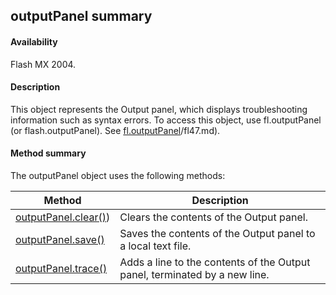 ## outputPanel summary

#### Availability

Flash MX 2004.

#### Description

This object represents the Output panel, which displays troubleshooting information such as syntax errors. To access this object, use fl.outputPanel (or flash.outputPanel). See [fl.outputPanel](../flash_object_(fl)/fl47.md)/fl47.md).

#### Method summary

The outputPanel object uses the following methods:

| **Method**                                  | **Description**                                                            |
|---------------------------------------------|----------------------------------------------------------------------------|
| [outputPanel.clear()](../outputPanel_object/outputPanel.md)) | Clears the contents of the Output panel.                                   |
| [outputPanel.save()](../outputPanel_object/outputPane1.md)         | Saves the contents of the Output panel to a local text file.               |
| [outputPanel.trace()](../outputPanel_object/outputPane2.md)        | Adds a line to the contents of the Output panel, terminated by a new line. |

<span id="outputPanel.clear()" class="anchor"></span>

